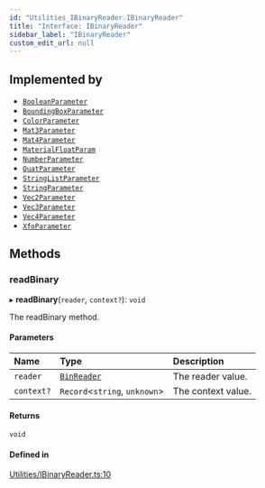 ```yaml
---
id: "Utilities_IBinaryReader.IBinaryReader"
title: "Interface: IBinaryReader"
sidebar_label: "IBinaryReader"
custom_edit_url: null
---
```




## Implemented by

- [`BooleanParameter`](../SceneTree/Parameters/SceneTree_Parameters_BooleanParameter.BooleanParameter)
- [`BoundingBoxParameter`](../SceneTree/Parameters/SceneTree_Parameters_BoundingBoxParameter.BoundingBoxParameter)
- [`ColorParameter`](../SceneTree/Parameters/SceneTree_Parameters_ColorParameter.ColorParameter)
- [`Mat3Parameter`](../SceneTree/Parameters/SceneTree_Parameters_Mat3Parameter.Mat3Parameter)
- [`Mat4Parameter`](../SceneTree/Parameters/SceneTree_Parameters_Mat4Parameter.Mat4Parameter)
- [`MaterialFloatParam`](../SceneTree/Parameters/SceneTree_Parameters_MaterialFloatParam.MaterialFloatParam)
- [`NumberParameter`](../SceneTree/Parameters/SceneTree_Parameters_NumberParameter.NumberParameter)
- [`QuatParameter`](../SceneTree/Parameters/SceneTree_Parameters_QuatParameter.QuatParameter)
- [`StringListParameter`](../SceneTree/Parameters/SceneTree_Parameters_StringListParameter.StringListParameter)
- [`StringParameter`](../SceneTree/Parameters/SceneTree_Parameters_StringParameter.StringParameter)
- [`Vec2Parameter`](../SceneTree/Parameters/SceneTree_Parameters_Vec2Parameter.Vec2Parameter)
- [`Vec3Parameter`](../SceneTree/Parameters/SceneTree_Parameters_Vec3Parameter.Vec3Parameter)
- [`Vec4Parameter`](../SceneTree/Parameters/SceneTree_Parameters_Vec4Parameter.Vec4Parameter)
- [`XfoParameter`](../SceneTree/Parameters/SceneTree_Parameters_XfoParameter.XfoParameter)

## Methods

### readBinary

▸ **readBinary**(`reader`, `context?`): `void`

The readBinary method.

#### Parameters

| Name | Type | Description |
| :------ | :------ | :------ |
| `reader` | [`BinReader`](../SceneTree/SceneTree_BinReader.BinReader) | The reader value. |
| `context?` | `Record`<`string`, `unknown`\> | The context value. |

#### Returns

`void`

#### Defined in

[Utilities/IBinaryReader.ts:10](https://github.com/ZeaInc/zea-engine/blob/f5f8fb8b9/src/Utilities/IBinaryReader.ts#L10)

